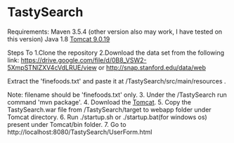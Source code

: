 # TastySearch

Requirements:
Maven 3.5.4 (other version also may work, I have tested on this version)
Java 1.8
[Tomcat 9.0.19](https://tomcat.apache.org/download-90.cgi)

Steps To 
1.Clone the repository 
2.Download the data set from the following link:
  https://drive.google.com/file/d/0B8_VSW2-5XmpSTNlZXV4cVdLRUE/view
  or
  http://snap.stanford.edu/data/web

  Extract the 'finefoods.txt' and paste it at <Clone Location>/TastySearch/src/main/resources .
  
  Note: filename should be 'finefoods.txt' only.
3. Under the <Clone-Location>/TastySearch run command 'mvn package'.
4. Download the [Tomcat](https://tomcat.apache.org/download-90.cgi).
5. Copy the TastySearch.war file from <Clone Location>/TastySearch/target to webapp folder under Tomcat directory.
6. Run ./startup.sh or ./startup.bat(for windows os) present under Tomcat/bin folder.
7. Go to http://localhost:8080/TastySearch/UserForm.html 

